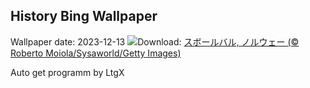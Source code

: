 ## History Bing Wallpaper
Wallpaper date: 2023-12-13
![](https://www.bing.com/th?id=OHR.LofotenRorbu_JA-JP0645776855_UHD.jpg&w=1000)Download: [スボールバル, ノルウェー (© Roberto Moiola/Sysaworld/Getty Images)](https://www.bing.com/th?id=OHR.LofotenRorbu_JA-JP0645776855_UHD.jpg)

Auto get programm by LtgX
